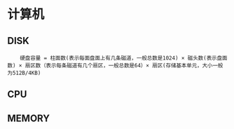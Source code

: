 # 计算机

## DISK

        硬盘容量 = 柱面数(表示每面盘面上有几条磁道，一般总数是1024) × 磁头数(表示盘面数) × 扇区数（表示每条磁道有几个扇区，一般总数是64）× 扇区(存储基本单元，大小一般为512B/4KB)
  
## CPU

## MEMORY

